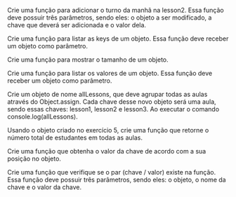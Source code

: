 Crie uma função para adicionar o turno da manhã na lesson2. Essa função deve possuir três parâmetros, sendo eles: o objeto a ser modificado, a chave que deverá ser adicionada e o valor dela.

Crie uma função para listar as keys de um objeto. Essa função deve receber um objeto como parâmetro.

Crie uma função para mostrar o tamanho de um objeto.

Crie uma função para listar os valores de um objeto. Essa função deve receber um objeto como parâmetro.

Crie um objeto de nome allLessons, que deve agrupar todas as aulas através do Object.assign. Cada chave desse novo objeto será uma aula, sendo essas chaves: lesson1, lesson2 e lesson3. Ao executar o comando console.log(allLessons).

Usando o objeto criado no exercício 5, crie uma função que retorne o número total de estudantes em todas as aulas.

Crie uma função que obtenha o valor da chave de acordo com a sua posição no objeto. 

Crie uma função que verifique se o par (chave / valor) existe na função. Essa função deve possuir três parâmetros, sendo eles: o objeto, o nome da chave e o valor da chave.